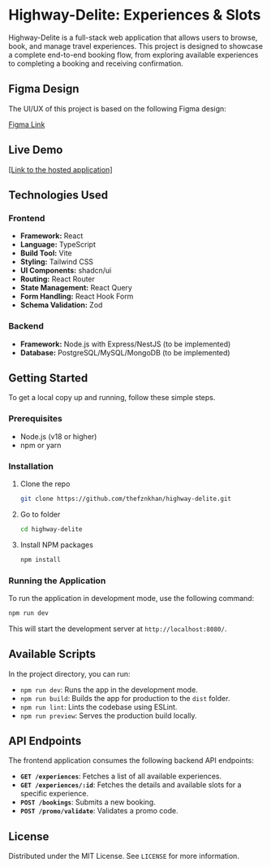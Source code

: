 # Highway-Delite: Experiences & Slots

Highway-Delite is a full-stack web application that allows users to browse, book, and manage travel experiences. This project is designed to showcase a complete end-to-end booking flow, from exploring available experiences to completing a booking and receiving confirmation.

## Figma Design

The UI/UX of this project is based on the following Figma design:

[Figma Link](https://www.figma.com/design/8X6E1Ev8YdtZ3erV0Iifvb/HD-booking?node-id=0-1&p=f&t=K4scwnxfIHmfbb2a-0)

## Live Demo

[[Link to the hosted application]](https://highway-delite-bice.vercel.app/)

## Technologies Used

### Frontend

- **Framework:** React
- **Language:** TypeScript
- **Build Tool:** Vite
- **Styling:** Tailwind CSS
- **UI Components:** shadcn/ui
- **Routing:** React Router
- **State Management:** React Query
- **Form Handling:** React Hook Form
- **Schema Validation:** Zod

### Backend

- **Framework:** Node.js with Express/NestJS (to be implemented)
- **Database:** PostgreSQL/MySQL/MongoDB (to be implemented)

## Getting Started

To get a local copy up and running, follow these simple steps.

### Prerequisites

- Node.js (v18 or higher)
- npm or yarn

### Installation

1.  Clone the repo
    ```sh
    git clone https://github.com/thefznkhan/highway-delite.git
    ```
1.  Go to folder
    ```sh
    cd highway-delite
    ```
2.  Install NPM packages
    ```sh
    npm install
    ```

### Running the Application

To run the application in development mode, use the following command:

```sh
npm run dev
```

This will start the development server at `http://localhost:8080/`.

## Available Scripts

In the project directory, you can run:

- `npm run dev`: Runs the app in the development mode.
- `npm run build`: Builds the app for production to the `dist` folder.
- `npm run lint`: Lints the codebase using ESLint.
- `npm run preview`: Serves the production build locally.


## API Endpoints

The frontend application consumes the following backend API endpoints:

- **`GET /experiences`**: Fetches a list of all available experiences.
- **`GET /experiences/:id`**: Fetches the details and available slots for a specific experience.
- **`POST /bookings`**: Submits a new booking.
- **`POST /promo/validate`**: Validates a promo code.

## License

Distributed under the MIT License. See `LICENSE` for more information.
